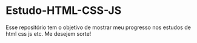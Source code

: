 # Estudo-HTML-CSS-JS
Esse repositório tem o objetivo de mostrar meu progresso nos estudos de html css js etc.
Me desejem sorte!
